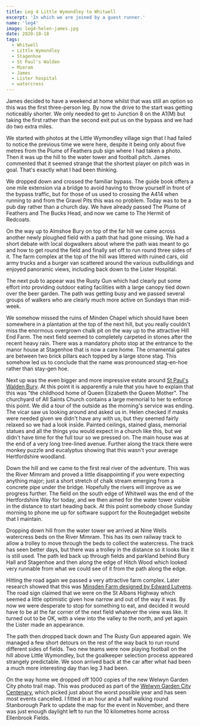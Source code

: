 ```yaml
---
title: Leg 4 Little Wymondley to Whitwell
excerpt: 'In which we are joined by a guest runner.'
name: 'leg4'
image: leg4-helen-james.jpg
date: 2020-10-18
tags:
  - Whitwell
  - Little Wymondley
  - Stagenhoe
  - St Paul's Walden
  - Mimram
  - James
  - Lister hospital
  - watercress
---
```


James decided to have a weekend at home whilst that was still an option so this was the first three-person leg. By now the drive to the start was getting noticeably shorter. We only needed to get to Junction 8 on the A1(M) but taking the first rather than the second exit put us on the bypass and we had do two extra miles.

We started with photos at the Little Wymondley village sign that I had failed to notice the previous time we were here, despite it being only about five metres from the Plume of Feathers pub sign where I had taken a photo. Then it was up the hill to the water tower and football pitch. James commented that it seemed strange that the shortest player on pitch was in goal. That's exactly what I had been thinking.

We dropped down and crossed the familiar bypass. The guide book offers a one mile extension via a bridge to avoid having to throw yourself in front of the bypass traffic, but for those of us used to crossing the A414 when running to and from the Gravel Pits this was no problem. Today was to be a pub day rather than a church day. We have already passed The Plume of Feathers and The Bucks Head, and now we came to The Hermit of Redcoats.

On the way up to Almshoe Bury on top of the far hill we came across another newly ploughed field with a path that had gone missing. We had a short debate with local dogwalkers about where the path was meant to go and how to get round the field and finally set off to run round three sides of it. The farm complex at the top of the hill was littered with ruined cars, old army trucks and a burger van scattered around the various outbuildings and enjoyed panoramic views, including back down to the Lister Hospital.

The next pub to appear was the Rusty Gun which had clearly put some effort into providing outdoor eating facilities with a large canopy tied down over the beer garden. The path was getting busy and we passed several groups of walkers who are clearly much more active on Sundays than mid-week.

We somehow missed the ruins of Minden Chapel which should have been somewhere in a plantation at the top of the next hill, but you really couldn't miss the enormous overgrown chalk pit on the way up to the attractive Hill End Farm. The next field seemed to completely carpeted in stones after the recent heavy rain. There was a mandatory photo stop at the entrance to the manor house at Stagenhoe that is now a care home. The ornamental gates are between two brick pillars each topped by a large stone stag. This somehow led us to conclude that the name was pronounced stag-en-hoe rather than stay-gen hoe.

Next up was the even bigger and more impressive estate around [St Paul's Walden Bury](https://www.historichouses.org/houses/house-listing/st-pauls-walden-bury.html). At this point it is apparently a rule that you have to explain that this was "the childhood home of Queen Elizabeth the Queen Mother". The churchyard of All Saints Church contains a large memorial to her to enforce this point. We did a tour of the outside as the morning's service was ending. The vicar saw us looking around and asked us in. Helen checked if masks were needed given we didn't have any with us, but they seemed fairly relaxed so we had a look inside. Painted ceilings, stained glass, memorial statues and all the things you would expect in a church like this, but we didn't have time for the full tour so we pressed on. The main house was at the end of a very long tree-lined avenue. Further along the track there were monkey puzzle and eucalyptus showing that this wasn't your average Hertfordshire woodland.

Down the hill and we came to the first real river of the adventure. This was the River Mimram and proved a little disappointing if you were expecting anything major; just a short stretch of chalk stream emerging from a concrete pipe under the bridge. Hopefully the rivers will improve as we progress further. The field on the south edge of Whitwell was the end of the Hertfordshire Way for today, and we then aimed for the water tower visible in the distance to start heading back. At this point somebody chose Sunday morning to phone me up for software support for the Routegadget website that I maintain.

Dropping down hill from the water tower we arrived at Nine Wells watercress beds on the River Mimram. This has its own railway track to allow a trolley to move through the beds to collect the watercress. The track has seen better days, but there was a trolley in the distance so it looks like it is still used. The path led back up through fields and parkland behind Bury Hall and Stagenhoe and then along the edge of Hitch Wood which looked very runnable from what we could see of it from the path along the edge.

Hitting the road again we passed a very attractive farm complex. Later research showed that this was [Minsden Farm designed by Edward Lutyens](http://www.prestonherts.co.uk/page114.html). The road sign claimed that we were on the St Albans Highway which seemed a little optimistic given how narrow and out of the way it was. By now we were desperate to stop for something to eat, and decided it would have to be at the far corner of the next field whatever the view was like. It turned out to be OK, with a view into the valley to the north, and yet again the Lister made an appearance.

The path then dropped back down and The Rusty Gun appeared again. We managed a few short detours on the rest of the way back to run round different sides of fields. Two new teams were now playing football on the hill above Little Wymondley, but the goalkeeper selection process appeared strangely predictable. We soon arrived back at the car after what had been a much more interesting day than leg 3 had been.

On the way home we dropped off 1000 copies of the new Welwyn Garden City photo trail map. This was produced as part of the [Welwyn Garden City Centenary](https://www.wgc100.org/), which picked just about the worst possible year and has seen most events cancelled. I fitted in an hour and a half walking round Stanborough Park to update the map for the event in November, and there was just enough daylight left to run the 10 kilometres home across Ellenbrook Fields.
